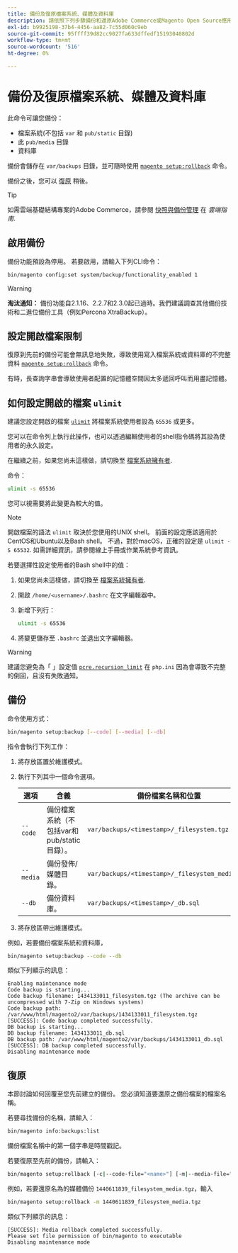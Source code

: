 ```yaml
---
title: 備份及復原檔案系統、媒體及資料庫
description: 請依照下列步驟備份和還原Adobe Commerce或Magento Open Source應用程式。
exl-id: b9925198-37b4-4456-aa82-7c55d060c9eb
source-git-commit: 95ffff39d82cc9027fa633dffedf15193040802d
workflow-type: tm+mt
source-wordcount: '516'
ht-degree: 0%

---
```


# 備份及復原檔案系統、媒體及資料庫

此命令可讓您備份：

* 檔案系統(不包括 `var` 和 `pub/static` 目錄)
* 此 `pub/media` 目錄
* 資料庫

備份會儲存在 `var/backups` 目錄，並可隨時使用 [`magento setup:rollback`](uninstall-modules.md#roll-back-the-file-system-database-or-media-files) 命令。

備份之後，您可以 [復原](#rollback) 稍後。

>[!TIP]
>
>如需雲端基礎結構專案的Adobe Commerce，請參閱 [快照與備份管理](https://devdocs.magento.com/cloud/project/project-webint-snap.html) 在 _雲端指南_.

## 啟用備份

備份功能預設為停用。 若要啟用，請輸入下列CLI命令：

```bash
bin/magento config:set system/backup/functionality_enabled 1
```

>[!WARNING]
>
>**淘汰通知：**
>備份功能自2.1.16、2.2.7和2.3.0起已過時。我們建議調查其他備份技術和二進位備份工具（例如Percona XtraBackup）。

## 設定開啟檔案限制

復原到先前的備份可能會無訊息地失敗，導致使用寫入檔案系統或資料庫的不完整資料 [`magento setup:rollback`](uninstall-modules.md#roll-back-the-file-system-database-or-media-files) 命令。

有時，長查詢字串會導致使用者配置的記憶體空間因太多遞回呼叫而用盡記憶體。

## 如何設定開啟的檔案 `ulimit`

建議您設定開啟的檔案 [`ulimit`](https://ss64.com/bash/ulimit.html) 將檔案系統使用者設為 `65536` 或更多。

您可以在命令列上執行此操作，也可以透過編輯使用者的shell指令碼將其設為使用者的永久設定。

在繼續之前，如果您尚未這樣做，請切換至 [檔案系統擁有者](../prerequisites/file-system/overview.md).

命令：

```bash
ulimit -s 65536
```

您可以視需要將此變更為較大的值。

>[!NOTE]
>
>開啟檔案的語法 `ulimit` 取決於您使用的UNIX shell。 前面的設定應該適用於CentOS和Ubuntu以及Bash shell。 不過，對於macOS，正確的設定是 `ulimit -S 65532`. 如需詳細資訊，請參閱線上手冊或作業系統參考資訊。

若要選擇性設定使用者的Bash shell中的值：

1. 如果您尚未這樣做，請切換至 [檔案系統擁有者](../prerequisites/file-system/overview.md).
1. 開啟 `/home/<username>/.bashrc` 在文字編輯器中。
1. 新增下列行：

   ```bash
   ulimit -s 65536
   ```

1. 將變更儲存至 `.bashrc` 並退出文字編輯器。

>[!WARNING]
>
>建議您避免為「 」設定值 [`pcre.recursion_limit`](https://www.php.net/manual/en/pcre.configuration.php) 在 `php.ini` 因為會導致不完整的倒回，且沒有失敗通知。

## 備份

命令使用方式：

```bash
bin/magento setup:backup [--code] [--media] [--db]
```

指令會執行下列工作：

1. 將存放區置於維護模式。
1. 執行下列其中一個命令選項。

   | 選項 | 含義 | 備份檔案名稱和位置 |
   |--- |--- |--- |
   | `--code` | 備份檔案系統（不包括var和pub/static目錄）。 | `var/backups/<timestamp>/_filesystem.tgz` |
   | `--media` | 備份發佈/媒體目錄。 | `var/backups/<timestamp>/_filesystem_media.tgz` |
   | `--db` | 備份資料庫。 | `var/backups/<timestamp>/_db.sql` |

1. 將存放區帶出維護模式。

例如，若要備份檔案系統和資料庫，

```bash
bin/magento setup:backup --code --db
```

類似下列顯示的訊息：

```terminal
Enabling maintenance mode
Code backup is starting...
Code backup filename: 1434133011_filesystem.tgz (The archive can be uncompressed with 7-Zip on Windows systems)
Code backup path: /var/www/html/magento2/var/backups/1434133011_filesystem.tgz
[SUCCESS]: Code backup completed successfully.
DB backup is starting...
DB backup filename: 1434133011_db.sql
DB backup path: /var/www/html/magento2/var/backups/1434133011_db.sql
[SUCCESS]: DB backup completed successfully.
Disabling maintenance mode
```

## 復原

本節討論如何回覆至您先前建立的備份。 您必須知道要還原之備份檔案的檔案名稱。

若要尋找備份的名稱，請輸入：

```bash
bin/magento info:backups:list
```

備份檔案名稱中的第一個字串是時間戳記。

若要復原至先前的備份，請輸入：

```bash
bin/magento setup:rollback [-c|--code-file="<name>"] [-m|--media-file="<name>"] [-d|--db-file="<name>"]
```

例如，若要還原名為的媒體備份 `1440611839_filesystem_media.tgz`，輸入

```bash
bin/magento setup:rollback -m 1440611839_filesystem_media.tgz
```

類似下列顯示的訊息：

```terminal
[SUCCESS]: Media rollback completed successfully.
Please set file permission of bin/magento to executable
Disabling maintenance mode
```
